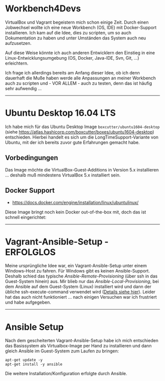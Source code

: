 # Workbench4Devs
VirtualBox und Vagrant begeistern mich schon einige Zeit. Durch einen Jobwechsel wollte ich eine neue Workbench (OS, IDE) mit Docker-Support installieren. Ich kam auf die Idee, dies zu scripten, um so auch Dokumentation zu haben und unter Umständen das System auch neu aufzusetzen. 

Auf diese Weise könnte ich auch anderen Entwicklern den Einstieg in eine Linux-Entwicklungsumgebung (OS, Docker, Java-IDE, Svn, Git, ...) erleichtern.

Ich frage ich allerdings bereits am Anfang dieser Idee, ob ich denn dauerhaft die Muße haben werde alle Anpassungen an meiner Workbench auch zu scripten und - VOR ALLEM - auch zu testen, denn das ist häufig sehr aufwendig ...

---

# Ubuntu Desktop 16.04 LTS
Ich habe mich für das Ubuntu Desktop Image ``boxcutter/ubuntu1604-desktop`` (siehe  https://atlas.hashicorp.com/boxcutter/boxes/ubuntu1604-desktop) entschieden. Hierbei handelt es sich um die LongTimeSupport-Variante von Ubuntu, mit der ich bereits zuvor gute Erfahrungen gemacht habe.

## Vorbedingungen

Das Image möchte die VirtualBox-Guest-Additions in Version 5.x installieren ... deshalb muß mindestens VirtualBox 5.x installiert sein.

## Docker Support
* https://docs.docker.com/engine/installation/linux/ubuntulinux/

Diese Image bringt noch kein Docker out-of-the-box mit, doch das ist schnell eingerichtet:

---

# Vagrant-Ansible-Setup - ERFOLGLOS

Meine ursprüngliche Idee war, ein Vagrant-Ansible-Setup unter einem Windows-Host zu fahren. Für Windows gibt es keinen Ansible-Support. Deshalb schied das typische *Ansible-Remote-Provisioning* (über ssh in das Guest-System hinein) aus. Mir blieb nur das *Ansible-Local-Provisioning*, bei dem Ansible auf dem Guest-System (Linux) installiert wird und dann der übliche ssh-execute-command verwendet wird ([Details siehe hier](ansible.md)). Leider hat das auch nicht funktioniert ... nach einigen Versuchen war ich frustriert und habe aufgegeben.

---

# Ansible Setup

Nach dem gescheiterten Vagrant-Ansible-Setup habe ich mich entschieden das Basissystem als Virtualbox-Image per Hand zu installieren und dann gleich Ansible im Guest-System zum Laufen zu bringen:

    apt-get update -y
    apt-get install -y ansible
    
Die weitere Installation/Konfiguration erfolgte durch Ansible.


